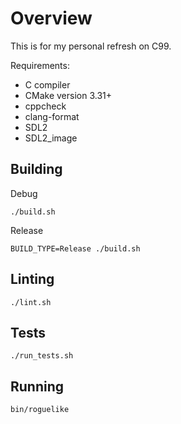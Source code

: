 # Overview

This is for my personal refresh on C99.

Requirements:

- C compiler
- CMake version 3.31+
- cppcheck
- clang-format
- SDL2
- SDL2_image

## Building

Debug

```
./build.sh
```

Release

```
BUILD_TYPE=Release ./build.sh
```

## Linting

```
./lint.sh
```

## Tests

```
./run_tests.sh
```

## Running

```
bin/roguelike
```
